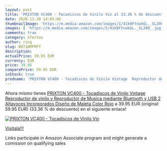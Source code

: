 ```yaml
---
layout: post
title: 'PRIXTON VC400 - Tocadiscos de Vinilo Vin al 33.36 % de descuento'
date: 2020-11-30 14:03:06
thumbnailImage: 'https://m.media-amazon.com/images/I/41k0FtnwkGL._SL200_.jpg'
images: [ 'https://m.media-amazon.com/images/I/41k0FtnwkGL._SL200_.jpg' ]
comments: true
category: ofertas
author: ring
slug: B071WMFMFT
description:
actualPrice: 39.95 EUR
currency: EUR
price: 39.95
comparePrice: 59.95 EUR
inStock: true
prodname: 'PRIXTON VC400 - Tocadiscos de Vinilo Vintage  Reproductor de vinilo y Reproductor de Musica mediante Bluetooth y USB  2 Altavoces Incorporados  Diseño de Maleta  Color Rojo'
---
```


Ahora mismo tienes [PRIXTON VC400 - Tocadiscos de Vinilo Vintage  Reproductor de vinilo y Reproductor de Musica mediante Bluetooth y USB  2 Altavoces Incorporados  Diseño de Maleta  Color Rojo](https://www.amazon.es/dp/B071WMFMFT/?tag=tolees-21) a 39.95 EUR (original: 59.95 EUR) (33.36 %  de descuento) en el siguiente enlace!

[![PRIXTON VC400 - Tocadiscos de Vinilo Vin](https://m.media-amazon.com/images/I/41k0FtnwkGL._SL200_.jpg)](https://www.amazon.es/dp/B071WMFMFT/?tag=tolees-21)

[Visítala!!!](https://www.amazon.es/dp/B071WMFMFT/?tag=tolees-21)

Links participate in Amazon Associate program and might generate a comission on qualifying sales

